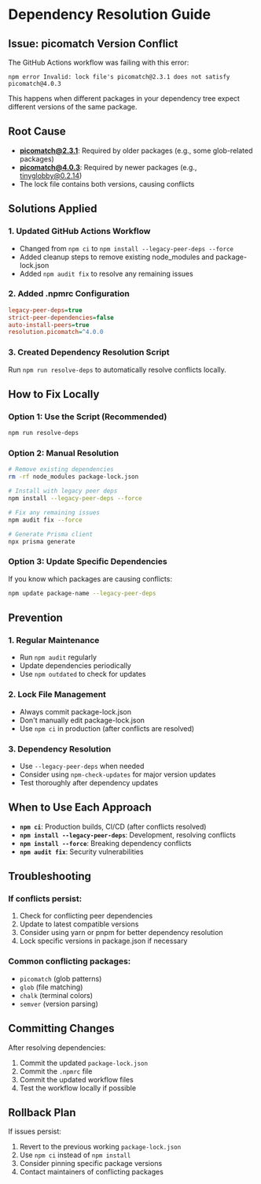 # Dependency Resolution Guide

## Issue: picomatch Version Conflict

The GitHub Actions workflow was failing with this error:
```
npm error Invalid: lock file's picomatch@2.3.1 does not satisfy picomatch@4.0.3
```

This happens when different packages in your dependency tree expect different versions of the same package.

## Root Cause

- **picomatch@2.3.1**: Required by older packages (e.g., some glob-related packages)
- **picomatch@4.0.3**: Required by newer packages (e.g., tinyglobby@0.2.14)
- The lock file contains both versions, causing conflicts

## Solutions Applied

### 1. Updated GitHub Actions Workflow
- Changed from `npm ci` to `npm install --legacy-peer-deps --force`
- Added cleanup steps to remove existing node_modules and package-lock.json
- Added `npm audit fix` to resolve any remaining issues

### 2. Added .npmrc Configuration
```ini
legacy-peer-deps=true
strict-peer-dependencies=false
auto-install-peers=true
resolution.picomatch=^4.0.0
```

### 3. Created Dependency Resolution Script
Run `npm run resolve-deps` to automatically resolve conflicts locally.

## How to Fix Locally

### Option 1: Use the Script (Recommended)
```bash
npm run resolve-deps
```

### Option 2: Manual Resolution
```bash
# Remove existing dependencies
rm -rf node_modules package-lock.json

# Install with legacy peer deps
npm install --legacy-peer-deps --force

# Fix any remaining issues
npm audit fix --force

# Generate Prisma client
npx prisma generate
```

### Option 3: Update Specific Dependencies
If you know which packages are causing conflicts:
```bash
npm update package-name --legacy-peer-deps
```

## Prevention

### 1. Regular Maintenance
- Run `npm audit` regularly
- Update dependencies periodically
- Use `npm outdated` to check for updates

### 2. Lock File Management
- Always commit package-lock.json
- Don't manually edit package-lock.json
- Use `npm ci` in production (after conflicts are resolved)

### 3. Dependency Resolution
- Use `--legacy-peer-deps` when needed
- Consider using `npm-check-updates` for major version updates
- Test thoroughly after dependency updates

## When to Use Each Approach

- **`npm ci`**: Production builds, CI/CD (after conflicts resolved)
- **`npm install --legacy-peer-deps`**: Development, resolving conflicts
- **`npm install --force`**: Breaking dependency conflicts
- **`npm audit fix`**: Security vulnerabilities

## Troubleshooting

### If conflicts persist:
1. Check for conflicting peer dependencies
2. Update to latest compatible versions
3. Consider using yarn or pnpm for better dependency resolution
4. Lock specific versions in package.json if necessary

### Common conflicting packages:
- `picomatch` (glob patterns)
- `glob` (file matching)
- `chalk` (terminal colors)
- `semver` (version parsing)

## Committing Changes

After resolving dependencies:
1. Commit the updated `package-lock.json`
2. Commit the `.npmrc` file
3. Commit the updated workflow files
4. Test the workflow locally if possible

## Rollback Plan

If issues persist:
1. Revert to the previous working `package-lock.json`
2. Use `npm ci` instead of `npm install`
3. Consider pinning specific package versions
4. Contact maintainers of conflicting packages
